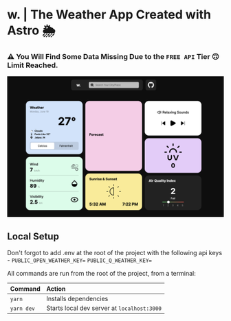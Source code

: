 # w. | The Weather App Created with Astro 🌦️

### ⚠️ You Will Find Some Data Missing Due to the `FREE API` Tier 🙃 Limit Reached.

![weather_app](/src/assets/home.png)

## Local Setup

Don't forgot to add .env at the root of the project with the following api keys -
`PUBLIC_OPEN_WEATHER_KEY=`
`PUBLIC_Q_WEATHER_KEY=`

All commands are run from the root of the project, from a terminal:

| Command    | Action                                      |
| :--------- | :------------------------------------------ |
| `yarn`     | Installs dependencies                       |
| `yarn dev` | Starts local dev server at `localhost:3000` |
